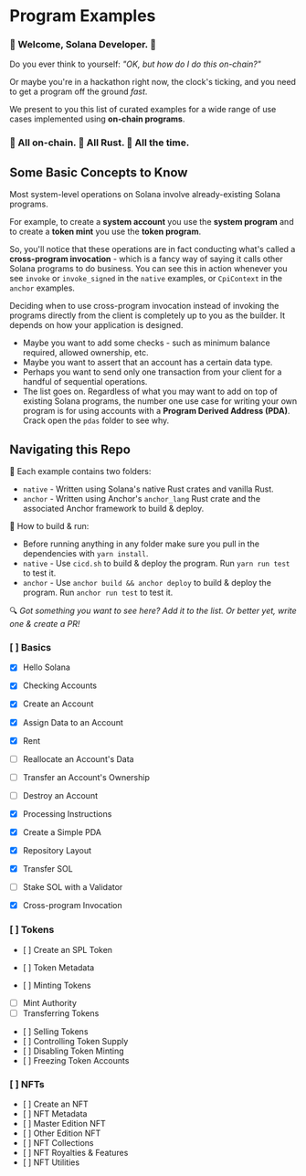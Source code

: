 # Program Examples

### :space_invader: Welcome, Solana Developer. :space_invader:   
   
Do you ever think to yourself: *"OK, but how do I do this on-chain?"*   
   
Or maybe you're in a hackathon right now, the clock's ticking, and you need to get a program off the ground *fast*.   
   
We present to you this list of curated examples for a wide range of use cases implemented using **on-chain programs**.   
   
### :link: All on-chain. :crab: All Rust. :muscle: All the time. 

## Some Basic Concepts to Know
Most system-level operations on Solana involve already-existing Solana programs.   
   
For example, to create a **system account** you use the **system program** and to create a **token mint** you use the **token program**.   
   
So, you'll notice that these operations are in fact conducting what's called a **cross-program invocation** - which is a fancy way of saying it calls other Solana programs to do business. You can see this in action whenever you see `invoke` or `invoke_signed` in the `native` examples, or `CpiContext` in the `anchor` examples.   
   
Deciding when to use cross-program invocation instead of invoking the programs directly from the client is completely up to you as the builder. It depends on how your application is designed.
- Maybe you want to add some checks - such as minimum balance required, allowed ownership, etc.
- Maybe you want to assert that an account has a certain data type.
- Perhaps you want to send only one transaction from your client for a handful of sequential operations.
- The list goes on.
Regardless of what you may want to add on top of existing Solana programs, the number one use case for writing your own program is for using accounts with a **Program Derived Address (PDA)**. Crack open the `pdas` folder to see why.

## Navigating this Repo

:file_folder: Each example contains two folders:
- `native` - Written using Solana's native Rust crates and vanilla Rust.
- `anchor` - Written using Anchor's `anchor_lang` Rust crate and the associated Anchor framework to build & deploy.

:wrench: How to build & run:
- Before running anything in any folder make sure you pull in the dependencies with `yarn install`.
- `native` - Use `cicd.sh` to build & deploy the program. Run `yarn run test` to test it.
- `anchor` - Use `anchor build && anchor deploy` to build & deploy the program. Run `anchor run test` to test it.

:mag: *Got something you want to see here? Add it to the list. Or better yet, write one & create a PR!*

### [ ] Basics
   - [x] Hello Solana
   - [x] Checking Accounts
   - [x] Create an Account
   - [x] Assign Data to an Account
   - [x] Rent
   - [ ] Reallocate an Account's Data
   - [ ] Transfer an Account's Ownership
   - [ ] Destroy an Account
   - [x] Processing Instructions
   - [x] Create a Simple PDA
   - [x] Repository Layout
   - [x] Transfer SOL
   - [ ] Stake SOL with a Validator
   - [x] Cross-program Invocation
   


### [ ] Tokens

- [ ] Create an SPL Token

- [ ] Token Metadata

- [ ] Minting Tokens
- [ ] Mint Authority
- [ ] Transferring Tokens
- [ ] Selling Tokens
- [ ] Controlling Token Supply
- [ ] Disabling Token Minting
- [ ] Freezing Token Accounts
   


### [ ] NFTs

- [ ] Create an NFT
- [ ] NFT Metadata
- [ ] Master Edition NFT
- [ ] Other Edition NFT
- [ ] NFT Collections
- [ ] NFT Royalties & Features
- [ ] NFT Utilities


